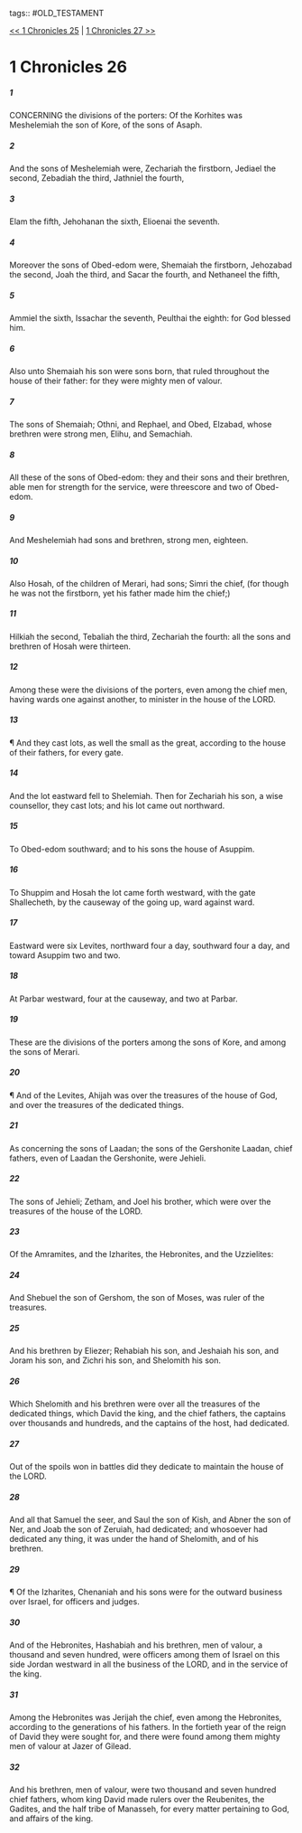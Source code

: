 tags:: #OLD_TESTAMENT

[<< 1 Chronicles 25](OLD_TESTAMENT/13_1_Chronicles/1_Chronicles_25.md) | [1 Chronicles 27 >>](OLD_TESTAMENT/13_1_Chronicles/1_Chronicles_27.md)

# 1 Chronicles 26

##### 1

CONCERNING the divisions of the porters: Of the Korhites was Meshelemiah the son of Kore, of the sons of Asaph.

##### 2

And the sons of Meshelemiah were, Zechariah the firstborn, Jediael the second, Zebadiah the third, Jathniel the fourth,

##### 3

Elam the fifth, Jehohanan the sixth, Elioenai the seventh.

##### 4

Moreover the sons of Obed-edom were, Shemaiah the firstborn, Jehozabad the second, Joah the third, and Sacar the fourth, and Nethaneel the fifth,

##### 5

Ammiel the sixth, Issachar the seventh, Peulthai the eighth: for God blessed him.

##### 6

Also unto Shemaiah his son were sons born, that ruled throughout the house of their father: for they were mighty men of valour.

##### 7

The sons of Shemaiah; Othni, and Rephael, and Obed, Elzabad, whose brethren were strong men, Elihu, and Semachiah.

##### 8

All these of the sons of Obed-edom: they and their sons and their brethren, able men for strength for the service, were threescore and two of Obed-edom.

##### 9

And Meshelemiah had sons and brethren, strong men, eighteen.

##### 10

Also Hosah, of the children of Merari, had sons; Simri the chief, (for though he was not the firstborn, yet his father made him the chief;)

##### 11

Hilkiah the second, Tebaliah the third, Zechariah the fourth: all the sons and brethren of Hosah were thirteen.

##### 12

Among these were the divisions of the porters, even among the chief men, having wards one against another, to minister in the house of the LORD.

##### 13

¶ And they cast lots, as well the small as the great, according to the house of their fathers, for every gate.

##### 14

And the lot eastward fell to Shelemiah. Then for Zechariah his son, a wise counsellor, they cast lots; and his lot came out northward.

##### 15

To Obed-edom southward; and to his sons the house of Asuppim.

##### 16

To Shuppim and Hosah the lot came forth westward, with the gate Shallecheth, by the causeway of the going up, ward against ward.

##### 17

Eastward were six Levites, northward four a day, southward four a day, and toward Asuppim two and two.

##### 18

At Parbar westward, four at the causeway, and two at Parbar.

##### 19

These are the divisions of the porters among the sons of Kore, and among the sons of Merari.

##### 20

¶ And of the Levites, Ahijah was over the treasures of the house of God, and over the treasures of the dedicated things.

##### 21

As concerning the sons of Laadan; the sons of the Gershonite Laadan, chief fathers, even of Laadan the Gershonite, were Jehieli.

##### 22

The sons of Jehieli; Zetham, and Joel his brother, which were over the treasures of the house of the LORD.

##### 23

Of the Amramites, and the Izharites, the Hebronites, and the Uzzielites:

##### 24

And Shebuel the son of Gershom, the son of Moses, was ruler of the treasures.

##### 25

And his brethren by Eliezer; Rehabiah his son, and Jeshaiah his son, and Joram his son, and Zichri his son, and Shelomith his son.

##### 26

Which Shelomith and his brethren were over all the treasures of the dedicated things, which David the king, and the chief fathers, the captains over thousands and hundreds, and the captains of the host, had dedicated.

##### 27

Out of the spoils won in battles did they dedicate to maintain the house of the LORD.

##### 28

And all that Samuel the seer, and Saul the son of Kish, and Abner the son of Ner, and Joab the son of Zeruiah, had dedicated; and whosoever had dedicated any thing, it was under the hand of Shelomith, and of his brethren.

##### 29

¶ Of the Izharites, Chenaniah and his sons were for the outward business over Israel, for officers and judges.

##### 30

And of the Hebronites, Hashabiah and his brethren, men of valour, a thousand and seven hundred, were officers among them of Israel on this side Jordan westward in all the business of the LORD, and in the service of the king.

##### 31

Among the Hebronites was Jerijah the chief, even among the Hebronites, according to the generations of his fathers. In the fortieth year of the reign of David they were sought for, and there were found among them mighty men of valour at Jazer of Gilead.

##### 32

And his brethren, men of valour, were two thousand and seven hundred chief fathers, whom king David made rulers over the Reubenites, the Gadites, and the half tribe of Manasseh, for every matter pertaining to God, and affairs of the king.
